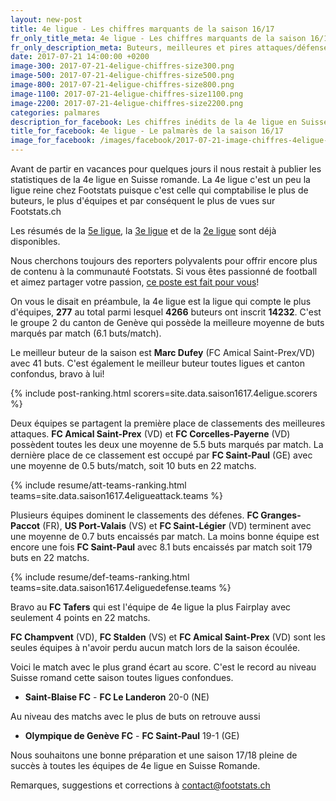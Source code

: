 ```yaml
---
layout: new-post
title: 4e ligue - Les chiffres marquants de la saison 16/17
fr_only_title_meta: 4e ligue - Les chiffres marquants de la saison 16/17
fr_only_description_meta: Buteurs, meilleures et pires attaques/défenses, les matchs spéctaculaires - les chiffres inédits de la 4e ligue en Suisse romande
date: 2017-07-21 14:00:00 +0200
image-300: 2017-07-21-4eligue-chiffres-size300.png
image-500: 2017-07-21-4eligue-chiffres-size500.png
image-800: 2017-07-21-4eligue-chiffres-size800.png
image-1100: 2017-07-21-4eligue-chiffres-size1100.png
image-2200: 2017-07-21-4eligue-chiffres-size2200.png
categories: palmares
description_for_facebook: Les chiffres inédits de la 4e ligue en Suisse romande
title_for_facebook: 4e ligue - Le palmarès de la saison 16/17
image_for_facebook: /images/facebook/2017-07-21-image-chiffres-4eligue-facebook.png
---
```

Avant de partir en vacances pour quelques jours il nous restait à publier les statistiques de la 4e ligue en Suisse romande. La 4e ligue c'est un peu la ligue reine chez Footstats puisque c'est celle qui comptabilise le plus de buteurs, le plus d'équipes et par conséquent le plus de vues sur Footstats.ch

Les résumés de la [5e ligue](/palmares/2017/06/20/chiffres-5e-ligue-16-17), la [3e ligue](/palmares/2017/07/12/chiffres-3e-ligue-16-17) et de la [2e ligue](/palmares/2017/07/02/chiffres-2e-ligue-16-17.html) sont déjà disponibles.

Nous cherchons toujours des reporters polyvalents pour offrir encore plus de contenu à la communauté Footstats. Si vous êtes passionné de football et aimez partager votre passion, [ce poste est fait pour vous](/jobs)!

On vous le disait en préambule, la 4e ligue est la ligue qui compte le plus d'équipes, __277__ au total parmi lesquel __4266__ buteurs ont inscrit __14232__.  C'est le groupe 2 du canton de Genève qui possède la meilleure moyenne de buts marqués par match (6.1 buts/match).

Le meilleur buteur de la saison est __Marc Dufey__ (FC Amical Saint-Prex/VD) avec 41 buts. C'est également le meilleur buteur toutes ligues et canton confondus, bravo à lui!

{% include post-ranking.html scorers=site.data.saison1617.4eligue.scorers %}

Deux équipes se partagent la première place de classements des meilleures attaques. __FC Amical Saint-Prex__ (VD) et __FC Corcelles-Payerne__ (VD) possèdent toutes les deux une moyenne de 5.5 buts marqués par match. La dernière place de ce classement est occupé par __FC Saint-Paul__ (GE) avec une moyenne de 0.5 buts/match, soit 10 buts en 22 matchs.

{% include resume/att-teams-ranking.html teams=site.data.saison1617.4eligueattack.teams %}

Plusieurs équipes dominent le classements des défenes. __FC Granges-Paccot__ (FR), __US Port-Valais__ (VS) et __FC Saint-Légier__ (VD) terminent avec une moyenne de 0.7 buts encaissés par match. La moins bonne équipe est encore une fois __FC Saint-Paul__ avec 8.1 buts encaissés par match soit 179 buts en 22 matchs.

{% include resume/def-teams-ranking.html teams=site.data.saison1617.4eliguedefense.teams %}

Bravo au __FC Tafers__ qui est l'équipe de 4e ligue la plus Fairplay avec seulement 4 points en 22 matchs.

__FC Champvent__ (VD), __FC Stalden__ (VS) et __FC Amical Saint-Prex__ (VD) sont les seules équipes à n'avoir perdu aucun match lors de la saison écoulée.

Voici le match avec le plus grand écart au score. C'est le record au niveau Suisse romand cette saison toutes ligues confondues.

* __Saint-Blaise FC__ - __FC Le Landeron__ 20-0 (NE)

Au niveau des matchs avec le plus de buts on retrouve aussi

* __Olympique de Genève FC__ - __FC Saint-Paul__ 19-1 (GE)

Nous souhaitons une bonne préparation et une saison 17/18 pleine de succès à toutes les équipes de 4e ligue en Suisse Romande.

Remarques, suggestions et corrections à [contact@footstats.ch](mailto:contact@footstats.ch)